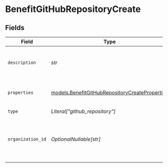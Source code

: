 # BenefitGitHubRepositoryCreate


## Fields

| Field                                                                                                  | Type                                                                                                   | Required                                                                                               | Description                                                                                            | Example                                                                                                |
| ------------------------------------------------------------------------------------------------------ | ------------------------------------------------------------------------------------------------------ | ------------------------------------------------------------------------------------------------------ | ------------------------------------------------------------------------------------------------------ | ------------------------------------------------------------------------------------------------------ |
| `description`                                                                                          | *str*                                                                                                  | :heavy_check_mark:                                                                                     | The description of the benefit. Will be displayed on products having this benefit.                     |                                                                                                        |
| `properties`                                                                                           | [models.BenefitGitHubRepositoryCreateProperties](../models/benefitgithubrepositorycreateproperties.md) | :heavy_check_mark:                                                                                     | Properties to create a benefit of type `github_repository`.                                            |                                                                                                        |
| `type`                                                                                                 | *Literal["github_repository"]*                                                                         | :heavy_check_mark:                                                                                     | N/A                                                                                                    |                                                                                                        |
| `organization_id`                                                                                      | *OptionalNullable[str]*                                                                                | :heavy_minus_sign:                                                                                     | The ID of the organization owning the benefit. **Required unless you use an organization token.**      | 1dbfc517-0bbf-4301-9ba8-555ca42b9737                                                                   |